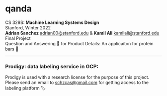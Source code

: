 # qanda
CS 329S: **Machine Learning Systems Design**<br>
Stanford, Winter 2022 <br>
**Adrian Sanchez** <adrian00@stanford.edu> & **Kamil Ali** <kamilali@stanford.edu> <br>
Final Project<br>
Question and Answering 🙋 for Product Details: An applicaiton for protein bars 🍫

---
### Prodigy: data labeling service in GCP:
Prodigy is used with a research license for the purpose of this project. <br>
Please send an email to schzcas@gmail.com for getting access to the labeling platform 🏷


